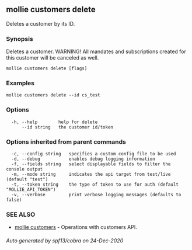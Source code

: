 ## mollie customers delete

Deletes a customer by its ID.

### Synopsis

Deletes a customer. WARNING! All mandates and subscriptions created for this customer will be canceled as well.

```
mollie customers delete [flags]
```

### Examples

```
mollie customers delete --id cs_test
```

### Options

```
  -h, --help        help for delete
      --id string   the customer id/token
```

### Options inherited from parent commands

```
  -c, --config string   specifies a custom config file to be used
  -d, --debug           enables debug logging information
  -f, --fields string   select displayable fields to filter the console output
  -m, --mode string     indicates the api target from test/live (default "test")
  -t, --token string    the type of token to use for auth (default "MOLLIE_API_TOKEN")
  -v, --verbose         print verbose logging messages (defaults to false)
```

### SEE ALSO

* [mollie customers](mollie_customers.md)	 - Operations with customers API.

###### Auto generated by spf13/cobra on 24-Dec-2020
